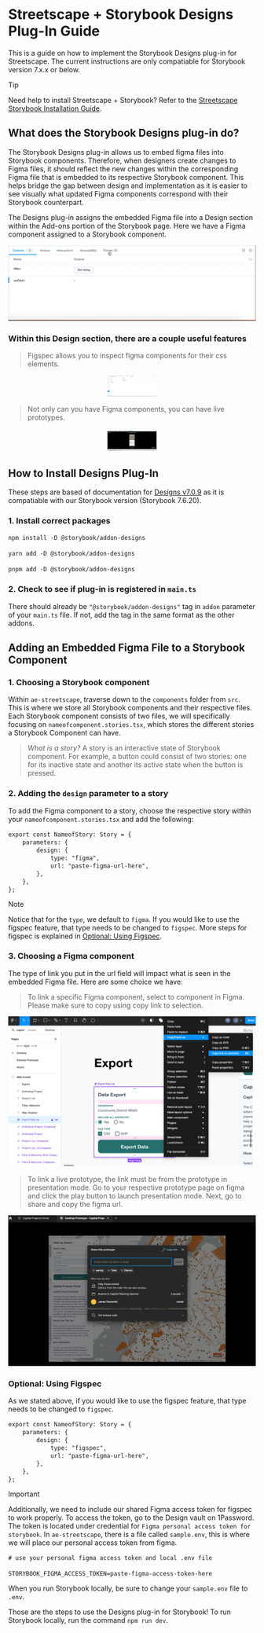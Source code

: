 # Streetscape + Storybook Designs Plug-In Guide

This is a guide on how to implement the Storybook Designs plug-in for Streetscape. The current instructions are only compatiable for Storybook version 7.x.x or below.

> [!TIP]
>  Need help to install Streetscape + Storybook? Refer to the [Streetscape Storybook Installation Guide](https://github.com/NYCPlanning/design/blob/main/streetscape-storybook-installation-guide.md).

## What does the Storybook Designs plug-in do?

The Storybook Designs plug-in allows us to embed figma files into Storybook components. Therefore, when designers create changes to Figma files, it should reflect the new changes within the corresponding Figma file that is embedded to its respective Storybook component. This helps bridge the gap between design and implementation as it is easier to see visually what updated Figma components correspond with their Storybook counterpart.

The Designs plug-in assigns the embedded Figma file into a Design section within the Add-ons portion of the Storybook page. Here we have a Figma component assigned to a Storybook component.

![alt-text](https://github.com/NYCPlanning/design/blob/designs-plugin/assets/storybook-designs/designsection.gif)

### Within this Design section, there are a couple useful features

> Figspec allows you to inspect figma components for their css elements.
<div style="width:20%; margin: auto;">

![alt-text](https://github.com/NYCPlanning/design/blob/designs-plugin/assets/storybook-designs/figspec.gif)

</div>

> Not only can you have Figma components, you can have live prototypes.
<div style="width:20%; margin: auto;">

![alt-text](https://github.com/NYCPlanning/design/blob/designs-plugin/assets/storybook-designs/figmaprototype.gif)

</div>

## How to Install Designs Plug-In

These steps are based of documentation for [Designs v7.0.9](https://github.com/storybookjs/addon-designs/tree/v7.0.9) as it is compatiable with our Storybook version (Storybook 7.6.20).

### 1. Install correct packages

    npm install -D @storybook/addon-designs

    yarn add -D @storybook/addon-designs

    pnpm add -D @storybook/addon-designs

### 2. Check to see if plug-in is registered in `main.ts`

There should already be `"@storybook/addon-designs"` tag in `addon` parameter of your `main.ts` file. If not, add the tag in the same format as the other addons.

## Adding an Embedded Figma File to a Storybook Component

### 1. Choosing a Storybook component

Within `ae-streetscape`, traverse down to the `components` folder from `src`. This is where we store all Storybook components and their respective files. Each Storybook component consists of two files, we will specifically focusing on `nameofcomponent.stories.tsx`, which stores the different stories a Storybook Component can have.

> *What is a story?* A story is an interactive state of Storybook component. For example, a button could consist of two stories: one for its inactive state and another its active state when the button is pressed.

### 2. Adding the `design` parameter to a story

To add the Figma component to a story, choose the respective story within your `nameofcomponent.stories.tsx` and add the following:

    export const NameofStory: Story = {
        parameters: {
            design: {
                type: "figma",
                url: "paste-figma-url-here",
            },
        },
    };

> [!NOTE]
> Notice that for the `type`, we default to `figma`. If you would like to use the figspec feature, that type needs to be changed to `figspec`. More steps for figspec is explained in [Optional: Using Figspec](#optional-using-figspec).

### 3. Choosing a Figma component

The type of link you put in the url field will impact what is seen in the embedded Figma file. Here are some choice we have:

> To link a specific Figma component, select to component in Figma. Please make sure to copy using copy link to selection.

![alt-text](https://github.com/NYCPlanning/design/blob/designs-plugin/assets/storybook-designs/selectingfigmacomponent.png)

> To link a live prototype, the link must be from the prototype in presentation mode. Go to your respective prototype page on figma and click the play button to launch presentation mode. Next, go to share and copy the figma url.

![alt-text](https://github.com/NYCPlanning/design/blob/designs-plugin/assets/storybook-designs/selectingprototype.png)

### Optional: Using Figspec

As we stated above, if you would like to use the figspec feature, that type needs to be changed to `figspec`.

    export const NameofStory: Story = {
        parameters: {
            design: {
                type: "figspec",
                url: "paste-figma-url-here",
            },
        },
    };

> [!IMPORTANT]
> Additionally, we need to include our shared Figma access token for figspec to work properly. To access the token, go to the Design vault on 1Password. The token is located under credential for `Figma personal access token for storybook`.
> In `ae-streetscape`, there is a file called `sample.env`, this is where we will place our personal access token from figma.

    # use your personal figma access token and local .env file

    STORYBOOK_FIGMA_ACCESS_TOKEN=paste-figma-access-token-here

When you run Storybook locally, be sure to change your `sample.env` file to `.env`.

Those are the steps to use the Designs plug-in for Storybook! To run Storybook locally, run the command `npm run dev`.
